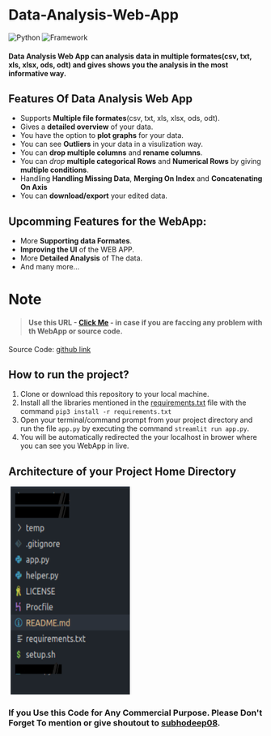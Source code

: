 # Data-Analysis-Web-App

![Python](https://img.shields.io/badge/Python-3.8-blueviolet)
![Framework](https://img.shields.io/badge/Framework-sreamlit-red)


#### **Data Analysis Web App** can analysis data in multiple formates(csv, txt, xls, xlsx, ods, odt) and gives shows you the analysis in the most informative way. 

<!-- hello -->
## Features Of Data Analysis Web App
- Supports **Multiple file formates**(csv, txt, xls, xlsx, ods, odt).
- Gives a **detailed overview** of your data.
- You have the option to **plot graphs** for your data.
- You can see **Outliers** in your data in a visulization way.
- You can **drop multiple columns** and **rename columns**.
- You can *drop* **multiple categorical Rows** and **Numerical Rows** by giving **multiple conditions**.
- Handling **Handling Missing Data**, **Merging On Index** and **Concatenating On Axis**
- You can **download/export** your edited data.

## Upcomming Features for the WebApp:
- More **Supporting data Formates**.
- **Improving the UI** of the WEB APP.
- More **Detailed Analysis** of The data.
- And many more... 

# Note

> #### Use this URL - [Click Me](https://github.com/shubhodeep08/data-science-web-app/issues/new) - in case if you are faccing any problem with th WebApp or source code.



Source Code: [github link](https://github.com/shubhodeep08/data-science-web-app)


## How to run the project?

1. Clone or download this repository to your local machine.
2. Install all the libraries mentioned in the [requirements.txt](https://github.com/shubhodeep08/data-science-web-app/blob/master/requirements.txt) file with the command `pip3 install -r requirements.txt`
3. Open your terminal/command prompt from your project directory and run the file `app.py` by executing the command `streamlit run app.py`.
4. You will be automatically redirected the your localhost in brower where you can see you WebApp in live.

## Architecture of your Project Home Directory
<p><img  alt="GIF" src="https://github.com/shubhodeep08/data-science-web-app/blob/main/rt32.png" width="240" height="410" /></p>


### If you Use this Code for Any Commercial Purpose. Please Don't Forget To mention or give shoutout to [subhodeep08](https://github.com/shubhodeep08).
